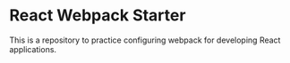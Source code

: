 # React Webpack Starter 

This is a repository to practice configuring webpack for developing React applications.